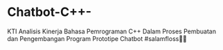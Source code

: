 # Chatbot-C++-
KTI Analisis Kinerja Bahasa Pemrograman C++ Dalam Proses Pembuatan dan Pengembangan Program Prototipe Chatbot
#salamfloss🤝😎
